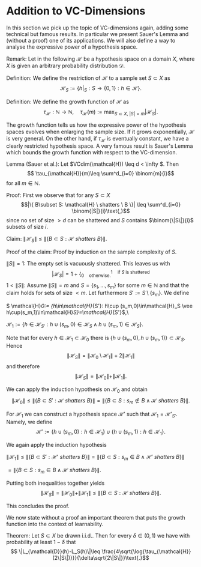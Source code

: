 # Addition to VC-Dimensions

In this section we pick up the topic of VC-dimensions again, adding some technical but famous results. In particular we present Sauer's Lemma and (without a proof) one of its applications. We will also define a way to analyse the expressive power of a hypothesis space.


Remark: Let in the following $\mathcal{H}$ be a hypothesis space on a domain $X$, where $X$ is given an arbitrary probability distribution $\mathcal{D}$.


Definition:
We define the restriction of $\mathcal{H}$ to a sample set $S\subset X$ as 
$$ \mathcal{H}_S := \{h|_S : S \rightarrow \{ 0,1\} : h \in \mathcal{H} \}\text{.} $$


Definition:
We define the growth function of $\mathcal{H}$ as 
$$ \tau_{\mathcal{H}}: \mathbb{N}\rightarrow\mathbb{N}\text{,} \quad \tau_{\mathcal{H}}(m) := \max_{S\subset X\text{,} \ |S|=m} |\mathcal{H}_S|\text{.}$$


The growth function tells us how the expressive power of the hypothesis spaces evolves when enlarging the sample size. If it grows exponentially, $\mathcal{H}$ is very general. On the other hand, if $\tau_{\mathcal{H}}$ is eventually constant, we have a clearly restricted hypothesis space.  A very famous result is Sauer's Lemma which bounds the growth function with respect to the VC-dimension.


Lemma (Sauer et al.):
Let $VCdim(\mathcal{H}) \leq d < \infty $. Then 
$$ \tau_{\mathcal{H}}(m)\leq \sum^d_{i=0} \binom{m}{i}$$ for all $m\in \mathbb{N}$.

Proof: First we observe that for any $S\subset X$ 
$$|\{ B\subset S: \mathcal{H} \ shatters \ B \}| \leq \sum^d_{i=0} \binom{|S|}{i}\text{,}$$ since no set of size $>d$ can be shattered and $S$ contains $\binom{\|S\|}{i}$ subsets of size $i$.

Claim: $\|\mathcal{H}_S\|\leq \|\{ B\subset S: \mathcal{H} \ shatters \ B\}\|$.

Proof of the claim: Proof by induction on the sample complexity of $S$.

$\|S\|= 1$: The empty set is vacuously shattered. This leaves us with 
$$ |\mathcal{H}_S|= 1+ \Big\{^{1 \quad \text{if $S$ is shattered}}_{0 \quad \text{otherwise.}}$$
$1 <\|S\|$: Assume $\|S\|=m$ and $S=\{s_1, \dots, s_m\}$ for some $m\in\mathbb{N}$ and that the claim holds for sets of size $<m$. Let furthermore $S':= S\setminus \{s_m\}$. We define 

$ \mathcal{H}_0:= \{h\in\mathcal{H}_{S'}: h\cup (s_m,0)\in\mathcal{H}_S \vee h\cup(s_m,1)\in\mathcal{H}_S\}=\mathcal{H}_{S'}$,\\

$\mathcal{H}_1:=\{h\in\mathcal{H}_{S'}: h\cup (s_m,0)\in \mathcal{H}_S\wedge h\cup (s_m,1)\in\mathcal{H}_S\}$.

Note that for every $h\in\mathcal{H}_1\subset\mathcal{H}_0$ there is $\{h\cup(s_m,0), h\cup(s_m,1)\}\subset \mathcal{H}_S$. Hence $$\|\mathcal{H}_S\|=\|\mathcal{H}_0\setminus\mathcal{H}_1\|+2\|\mathcal{H}_1\|$$ and therefore $$\|\mathcal{H}_S\|=\|\mathcal{H}_0\|+\|\mathcal{H}_1\|\text{.}$$

We can apply the induction hypothesis on $\mathcal{H}_0$ and obtain 
$$ \|\mathcal{H}_0\|\leq\|\{ B\subset S': \mathcal{H} \ shatters \ B\}\|=\|\{ B\subset S: s_m \notin B\wedge \mathcal{H} \ shatters \ B\}\|\text{.}$$

For $\mathcal{H}_1$ we can construct a hypothesis space $\mathcal{H}'$ such that $\mathcal{H}_1=\mathcal{H}'_{S'}$. Namely, we define 
$$\mathcal{H}' := \{h\cup(s_m,0): h\in \mathcal{H}_1\}\cup\{h\cup (s_m,1): h\in\mathcal{H}_1\}\text{.}$$

We again apply the induction hypothesis 

$\|\mathcal{H}_1\|\leq \|\{B\subset S': \mathcal{H}' \ shatters \ B\}\|=\|\{B\subset S: s_m\in B \wedge \mathcal{H}' \ shatters \ B\}\|$

$=\|\{B\subset S: s_m\in B \wedge \mathcal{H} \ shatters \ B\}\|$.

Putting both inequalities together yields 
$$\|\mathcal{H}_S\|=\|\mathcal{H}_0\|+\|\mathcal{H}_1\|\leq \|\{B\subset S: \mathcal{H} \ shatters \ B\}\|\text{.}$$

This concludes the proof.


We now state without a proof an important theorem that puts the growth function into the context of learnability.


Theorem: Let $S\subset X$ be drawn i.i.d.. Then for every $\delta\in(0,1)$ we have with probability at least $1-\delta$ that
$$ \|L_{\mathcal{D}}(h)-L_S(h)\|\leq \frac{4\sqrt{\log{\tau_{\mathcal{H}}(2\|S\|)}}}{\delta\sqrt{2\|S\|}}\text{.}$$
